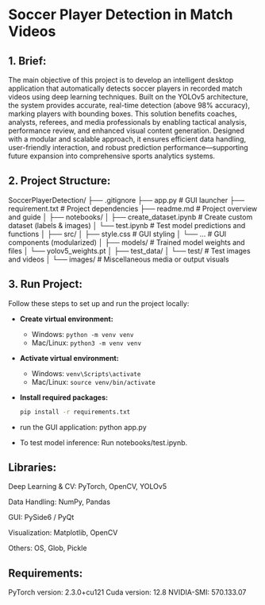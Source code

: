 # Soccer Player Detection in Match Videos

## 1. Brief:

The main objective of this project is to develop an intelligent desktop application that automatically detects soccer players in recorded match videos using deep learning techniques. Built on the YOLOv5 architecture, the system provides accurate, real-time detection (above 98% accuracy), marking players with bounding boxes. This solution benefits coaches, analysts, referees, and media professionals by enabling tactical analysis, performance review, and enhanced visual content generation. Designed with a modular and scalable approach, it ensures efficient data handling, user-friendly interaction, and robust prediction performance—supporting future expansion into comprehensive sports analytics systems.

## 2. Project Structure:

SoccerPlayerDetection/
├── .gitignore
├── app.py # GUI launcher
├── requirement.txt # Project dependencies
├── readme.md # Project overview and guide
│
├── notebooks/
│ ├── create_dataset.ipynb # Create custom dataset (labels & images)
│ └── test.ipynb # Test model predictions and functions
│
├── src/
│ ├── style.css # GUI styling
│ └── ... # GUI components (modularized)
│
├── models/ # Trained model weights and files
│ └── yolov5_weights.pt
│
├── test_data/
│ └── test/ # Test images and videos
│
└── images/ # Miscellaneous media or output visuals

## 3. Run Project:

Follow these steps to set up and run the project locally:

- **Create virtual environment:**

  - Windows: `python -m venv venv`
  - Mac/Linux: `python3 -m venv venv`

- **Activate virtual environment:**

  - Windows: `venv\Scripts\activate`
  - Mac/Linux: `source venv/bin/activate`

- **Install required packages:**

  ```bash
  pip install -r requirements.txt

  ```

- run the GUI application:
  python app.py

- To test model inference:
  Run notebooks/test.ipynb.

## Libraries:

Deep Learning & CV: PyTorch, OpenCV, YOLOv5

Data Handling: NumPy, Pandas

GUI: PySide6 / PyQt

Visualization: Matplotlib, OpenCV

Others: OS, Glob, Pickle

## Requirements:

PyTorch version: 2.3.0+cu121
Cuda version: 12.8
NVIDIA-SMI: 570.133.07
